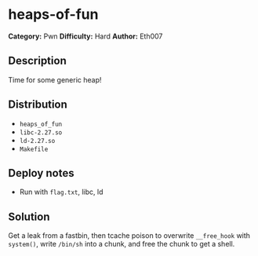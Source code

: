 # heaps-of-fun
**Category:** Pwn
**Difficulty:** Hard
**Author:** Eth007

## Description

Time for some generic heap!

## Distribution

- `heaps_of_fun`
- `libc-2.27.so`
- `ld-2.27.so`
- `Makefile`

## Deploy notes

- Run with `flag.txt`, libc, ld

## Solution

Get a leak from a fastbin, then tcache poison to overwrite `__free_hook` with `system()`, write `/bin/sh` into a chunk, and free the chunk to get a shell.
